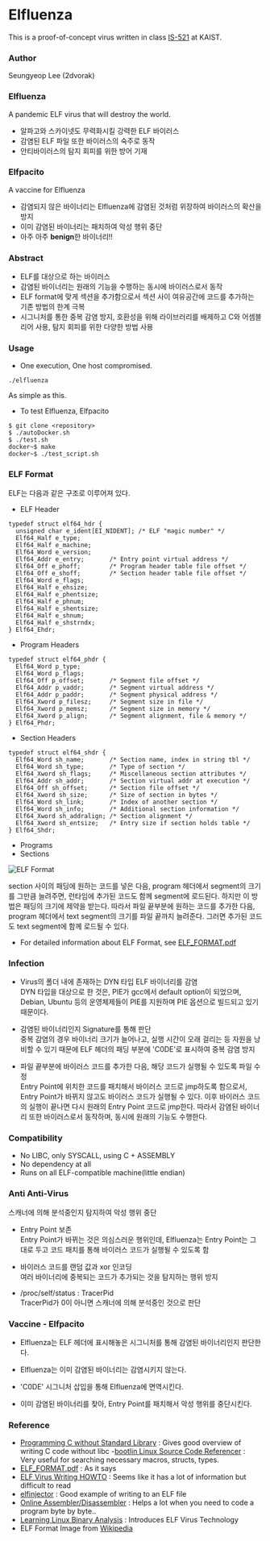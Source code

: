 # Elfluenza

This is a proof-of-concept virus written in class
[IS-521](https://github.com/KAIST-IS521/) at KAIST.

### Author

Seungyeop Lee (2dvorak)

### Elfluenza

A pandemic ELF virus that will destroy the world.

- 알파고와 스카이넷도 무력화시킬 강력한 ELF 바이러스
- 감염된 ELF 파일 또한 바이러스의 숙주로 동작
- 안티바이러스의 탐지 회피를 위한 방어 기재

### Elfpacito

A vaccine for Elfluenza

- 감염되지 않은 바이너리는 Elfluenza에 감염된 것처럼 위장하여 바이러스의 확산을 방지
- 이미 감염된 바이너리는 패치하여 악성 행위 중단
- 아주 아주 **benign**한 바이너리!!

### Abstract

- ELF를 대상으로 하는 바이러스
- 감염된 바이너리는 원래의 기능을 수행하는 동시에 바이러스로서 동작
- ELF format에 맞게 섹션을 추가함으로서 섹션 사이 여유공간에 코드를 추가하는 기존 방법의 한계 극복
- 시그니처를 통한 중복 감염 방지, 호환성을 위해 라이브러리를 배제하고 C와 어셈블리어 사용, 탐지 회피를 위한 다양한  방법 사용

### Usage

- One execution, One host compromised.
```
./elfluenza
```
As simple as this.

- To test Elfluenza, Elfpacito
```
$ git clone <repository>
$ ./autoDocker.sh
$ ./test.sh
docker~$ make
docker~$ ./test_script.sh
```

### ELF Format

ELF는 다음과 같은 구조로 이루어져 있다.
- ELF Header
```
typedef struct elf64_hdr {
  unsigned char	e_ident[EI_NIDENT];	/* ELF "magic number" */
  Elf64_Half e_type;
  Elf64_Half e_machine;
  Elf64_Word e_version;
  Elf64_Addr e_entry;		/* Entry point virtual address */
  Elf64_Off e_phoff;		/* Program header table file offset */
  Elf64_Off e_shoff;		/* Section header table file offset */
  Elf64_Word e_flags;
  Elf64_Half e_ehsize;
  Elf64_Half e_phentsize;
  Elf64_Half e_phnum;
  Elf64_Half e_shentsize;
  Elf64_Half e_shnum;
  Elf64_Half e_shstrndx;
} Elf64_Ehdr;
```
- Program Headers
```
typedef struct elf64_phdr {
  Elf64_Word p_type;
  Elf64_Word p_flags;
  Elf64_Off p_offset;		/* Segment file offset */
  Elf64_Addr p_vaddr;		/* Segment virtual address */
  Elf64_Addr p_paddr;		/* Segment physical address */
  Elf64_Xword p_filesz;		/* Segment size in file */
  Elf64_Xword p_memsz;		/* Segment size in memory */
  Elf64_Xword p_align;		/* Segment alignment, file & memory */
} Elf64_Phdr;
```
- Section Headers
```
typedef struct elf64_shdr {
  Elf64_Word sh_name;		/* Section name, index in string tbl */
  Elf64_Word sh_type;		/* Type of section */
  Elf64_Xword sh_flags;		/* Miscellaneous section attributes */
  Elf64_Addr sh_addr;		/* Section virtual addr at execution */
  Elf64_Off sh_offset;		/* Section file offset */
  Elf64_Xword sh_size;		/* Size of section in bytes */
  Elf64_Word sh_link;		/* Index of another section */
  Elf64_Word sh_info;		/* Additional section information */
  Elf64_Xword sh_addralign;	/* Section alignment */
  Elf64_Xword sh_entsize;	/* Entry size if section holds table */
} Elf64_Shdr;
```
- Programs
- Sections

![ELF Format](https://upload.wikimedia.org/wikipedia/commons/7/77/Elf-layout--en.svg)

section 사이의 패딩에 원하는 코드를 넣은 다음, program 헤더에서 segment의 크기를 그만큼 늘려주면, 런타임에 추가된 코드도 함께 segment에 로드된다. 하지만 이 방법은 패딩의 크기에 제약을 받는다. 따라서 파일 끝부분에 원하는 코드를 추가한 다음, program 헤더에서 text segment의 크기를 파일 끝까지 늘려준다. 그러면 추가된 코드도 text segment에 함께 로드될 수 있다.

- For detailed information about ELF Format, see [ELF_FORMAT.pdf](http://www.skyfree.org/linux/references/ELF_Format.pdf)

### Infection

- Virus의 폴더 내에 존재하는 DYN 타입 ELF 바이너리를 감염  
DYN 타입을 대상으로 한 것은, PIE가 gcc에서 default option이 되었으며, Debian, Ubuntu 등의 운영체제들이 PIE를 지원하며 PIE 옵션으로 빌드되고 있기 때문이다.

- 감염된 바이너리인지 Signature를 통해 판단  
중복 감염의 경우 바이너리 크기가 늘어나고, 실행 시간이 오래 걸리는 등 자원을 낭비할 수 있기 때문에 ELF 헤더의 패딩 부분에 'C0DE'로 표시하여 중복 감염 방지

- 파일 끝부분에 바이러스 코드를 추가한 다음, 해당 코드가 실행될 수 있도록 파일 수정  
Entry Point에 위치한 코드를 패치해서 바이러스 코드로 jmp하도록 함으로서, Entry Point가 바뀌지 않고도 바이러스 코드가 실행될 수 있다. 이후 바이러스 코드의 실행이 끝나면 다시 원래의 Entry Point 코드로 jmp한다. 따라서 감염된 바이너리 또한 바이러스로서 동작하며, 동시에 원래의 기능도 수행한다.

### Compatibility

- No LIBC, only SYSCALL, using C + ASSEMBLY
- No dependency at all
- Runs on all ELF-compatible machine(little endian)

### Anti Anti-Virus

스캐너에 의해 분석중인지 탐지하여 악성 행위 중단
- Entry Point 보존  
Entry Point가 바뀌는 것은 의심스러운 행위인데, Elfluenza는 Entry Point는 그대로 두고 코드 패치를 통해 바이러스 코드가 실행될 수 있도록 함

- 바이러스 코드를 랜덤 값과 xor 인코딩  
여러 바이너리에 중복되는 코드가 추가되는 것을 탐지하는 행위 방지

- /proc/self/status : TracerPid  
TracerPid가 0이 아니면 스캐너에 의해 분석중인 것으로 판단

### Vaccine - Elfpacito

- Elfluenza는 ELF 헤더에 표시해놓은 시그니처를 통해 감염된 바이너리인지 판단한다.

- Elfluenza는 이미 감염된 바이너리는 감염시키지 않는다.

- 'C0DE' 시그니처 삽입을 통해 Elfluenza에 면역시킨다.

- 이미 감염된 바이너리를 찾아, Entry Point를 패치해서 악성 행위를 중단시킨다.

### Reference

- [Programming C without Standard Library](http://weeb.ddns.net/0/programming/c_without_standard_library_linux.txt) : Gives good overview of writing C code without libc
-[bootlin Linux Source Code Referencer](https://elixir.bootlin.com/linux/latest/source) : Very useful for searching necessary macros, structs, types.
- [ELF_FORMAT.pdf](http://www.skyfree.org/linux/references/ELF_Format.pdf) : As it says
- [ELF Virus Writing HOWTO](http://virus.enemy.org/virus-writing-HOWTO/_html/index.html) : Seems like it has a lot of information but difficult to read
- [elfinjector](https://github.com/mfaerevaag/elfinjector) : Good example of writing to an ELF file
- [Online Assembler/Disassembler](https://defuse.ca/online-x86-assembler.htm) : Helps a lot when you need to code a program byte by byte..
- [Learning Linux Binary Analysis](http://index-of.es/Miscellanous/Learning%20Linux%20Binary%20Analysis.pdf) : Introduces ELF Virus Technology
- ELF Format Image from [Wikipedia](https://en.wikipedia.org/wiki/Executable_and_Linkable_Format)